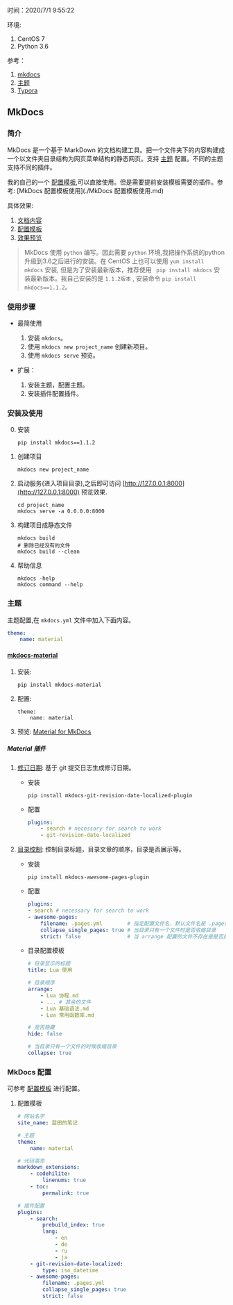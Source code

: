 时间：2020/7/1 9:55:22  

环境: 

1.  CentOS 7
2.  Python 3.6

参考：

1. [mkdocs](https://www.mkdocs.org/)  
2. [主题](https://jamstackthemes.dev/ssg/mkdocs/)
3. [Typora](https://www.typora.io/)

## MkDocs  

### 简介   

MkDocs 是一个基于 MarkDown 的文档构建工具。把一个文件夹下的内容构建成一个以文件夹目录结构为网页菜单结构的静态网页。支持 [主题](https://jamstackthemes.dev/ssg/mkdocs/) 配置。不同的主题支持不同的插件。

我的自己的一个 [配置模板](https://github.com/ProjectTemplate/mkdocs-config-template.git),可以直接使用。但是需要提前安装模板需要的插件。参考: [MkDocs 配置模板使用](./MkDocs 配置模板使用.md)

具体效果: 

1.  [文档内容](https://github.com/LanSeTianYe/Notes.git)
2.  [配置模板](https://github.com/ProjectTemplate/mkdocs-config-template.git)
3.  [效果预览](http://note.sunfeilong.com/)

> MkDocs 使用 `python` 编写。因此需要 `python` 环境,我把操作系统的python升级到3.6之后进行的安装。在 CentOS 上也可以使用 `yum install mkdocs` 安装, 但是为了安装最新版本，推荐使用 ` pip install mkdocs` 安装最新版本。我自己安装的是 `1.1.2版本` , 安装命令 `pip install mkdocs==1.1.2`。

### 使用步骤  

* 最简使用

    1.  安装 `mkdocs`。
    2.  使用 `mkdocs new project_name` 创建新项目。
    3.  使用 `mkdocs serve` 预览。

* 扩展：

    1. 安装主题，配置主题。
    2. 安装插件配置插件。

### 安装及使用  

0. 安装 

     ```shell
     pip install mkdocs==1.1.2
     ```

1. 创建项目

    ```shell
    mkdocs new project_name 
    ```

2. 启动服务(进入项目目录),之后即可访问 [http://127.0.0.1:8000](http://127.0.0.1:8000) 预览效果.

    ```shell
    cd project_name
    mkdocs serve -a 0.0.0.0:8000
    ```
    
3. 构建项目成静态文件 

    ```shell
    mkdocs build
    # 删除已经没有的文件 
    mkdocs build --clean
    ```

4. 帮助信息 

    ```shell
    mkdocs -help
    mkdocs command --help
    ```

### 主题 

主题配置,在 `mkdocs.yml` 文件中加入下面内容。

```yml
theme:
    name: material
```

#### [mkdocs-material](https://github.com/squidfunk/mkdocs-material)

1. 安装: 

    ```shell
    pip install mkdocs-material
    ```
    
3. 配置:  

    ```shell
    theme:
        name: material
    ```
    
3. 预览: [Material for MkDocs](https://squidfunk.github.io/mkdocs-material/)

##### Material 插件

1. [修订日期](https://squidfunk.github.io/mkdocs-material/plugins/revision-date/): 基于 git 提交日志生成修订日期。

    * 安装   
    
        ```shell
        pip install mkdocs-git-revision-date-localized-plugin
        ```
        
    * 配置    
    
        ```yml
        plugins:
            - search # necessary for search to work
            - git-revision-date-localized
        ```
    
2. [目录控制](https://squidfunk.github.io/mkdocs-material/plugins/awesome-pages/): 控制目录标题，目录文章的顺序，目录是否展示等。

    * 安装 
    
        ```shell
        pip install mkdocs-awesome-pages-plugin	
        ```
       
    * 配置
    
        ```yml
        plugins:
        - search # necessary for search to work
        - awesome-pages:
            filename: .pages.yml        # 指定配置文件名，默认文件名是 .pages
            collapse_single_pages: true # 当目录只有一个文件时是否收缩目录
            strict: false               # 当 arrange 配置的文件不存在是是否报错
        ```

    * 目录配置模板
    
        ``` yaml
        # 目录显示的标题
        title: Lua 使用

        # 目录顺序
        arrange:
            - Lua 协程.md
            - ... # 其余的文件
            - Lua 基础语法.md
            - Lua 常用函数库.md

        # 是否隐藏
        hide: false

        # 当目录只有一个文件的时候收缩目录
        collapse: true
        ```
### MkDocs 配置

可参考 [配置模板](https://github.com/ProjectTemplate/mkdocs-config-template.git) 进行配置。

1. 配置模板 

    ```yml
    # 网站名字
    site_name: 蓝田的笔记

    # 主题
    theme:
        name: material

    # 代码高亮
    markdown_extensions:
        - codehilite:
            linenums: true
        - toc:
            permalink: true

    # 插件配置
    plugins:
        - search:
            prebuild_index: true
            lang:
                - en
                - de
                - ru
                - ja
        - git-revision-date-localized:
            type: iso_datetime
        - awesome-pages:
            filename: .pages.yml
            collapse_single_pages: true
            strict: false
    ```
